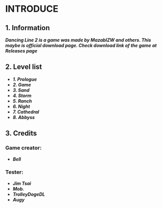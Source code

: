 # INTRODUCE
## 1. Information
***Dancing Line 2 is a game was made by MazabIZW and others. This maybe is official download page. Check download link of the game at Releases page***

## 2. Level list
- ***1. Prologue***
- ***2. Game***
- ***3. Sand***
- ***4. Storm***
- ***5. Ranch***
- ***6. Night***
- ***7. Cathedral***
- ***8. Abbyss***

## 3. Credits
### Game creator: 
- ***Bell***
### Tester:
- ***Jim Tsai***
- ***Mob.***
- ***TrolleyDogeDL***
- ***Augy***
